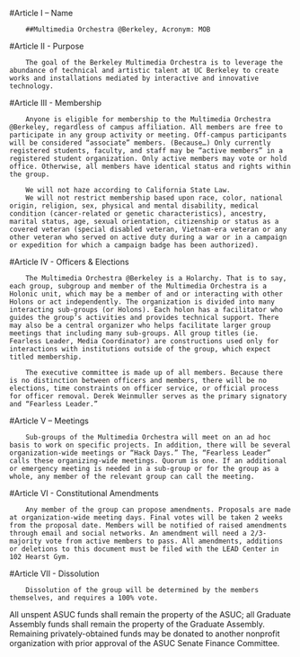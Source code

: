 #Article I – Name

       	##Multimedia Orchestra @Berkeley, Acronym: MOB

#Article II - Purpose
                   	
        The goal of the Berkeley Multimedia Orchestra is to leverage the abundance of technical and artistic talent at UC Berkeley to create works and installations mediated by interactive and innovative technology.

#Article III - Membership

        Anyone is eligible for membership to the Multimedia Orchestra @Berkeley, regardless of campus affiliation. All members are free to participate in any group activity or meeting. Off-campus participants will be considered “associate” members. (Because…) Only currently registered students, faculty, and staff may be “active members” in a registered student organization. Only active members may vote or hold office. Otherwise, all members have identical status and rights within the group.

        We will not haze according to California State Law. 
        We will not restrict membership based upon race, color, national origin, religion, sex, physical and mental disability, medical condition (cancer-related or genetic characteristics), ancestry, marital status, age, sexual orientation, citizenship or status as a covered veteran (special disabled veteran, Vietnam-era veteran or any other veteran who served on active duty during a war or in a campaign or expedition for which a campaign badge has been authorized).

#Article IV - Officers & Elections

        The Multimedia Orchestra @Berkeley is a Holarchy. That is to say, each group, subgroup and member of the Multimedia Orchestra is a Holonic unit, which may be a member of and or interacting with other Holons or act independently. The organization is divided into many interacting sub-groups (or Holons). Each holon has a facilitator who guides the group’s activities and provides technical support. There may also be a central organizer who helps facilitate larger group meetings that including many sub-groups. All group titles (ie. Fearless Leader, Media Coordinator) are constructions used only for interactions with institutions outside of the group, which expect titled membership.

        The executive committee is made up of all members. Because there is no distinction between officers and members, there will be no elections, time constraints on officer service, or official process for officer removal. Derek Weinmuller serves as the primary signatory and “Fearless Leader.”

#Article V – Meetings

        Sub-groups of the Multimedia Orchestra will meet on an ad hoc basis to work on specific projects. In addition, there will be several organization-wide meetings or “Hack Days.” The, “Fearless Leader” calls these organizing-wide meetings. Quorum is one. If an additional or emergency meeting is needed in a sub-group or for the group as a whole, any member of the relevant group can call the meeting.


#Article VI - Constitutional Amendments

        Any member of the group can propose amendments. Proposals are made at organization-wide meeting days. Final votes will be taken 2 weeks from the proposal date. Members will be notified of raised amendments through email and social networks. An amendment will need a 2/3-majority vote from active members to pass. All amendments, additions or deletions to this document must be filed with the LEAD Center in 102 Hearst Gym.

#Article VII - Dissolution 

        Dissolution of the group will be determined by the members themselves, and requires a 100% vote. 

All unspent ASUC funds shall remain the property of the ASUC; all Graduate Assembly funds shall remain the property of the Graduate Assembly. Remaining privately-obtained funds may be donated to another nonprofit organization with prior approval of the ASUC Senate Finance Committee.
